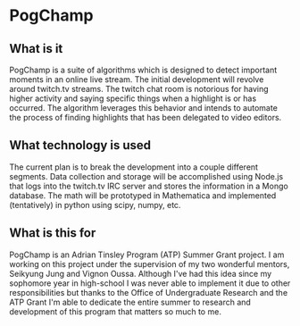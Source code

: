 # PogChamp
## What is it
PogChamp is a suite of algorithms which is designed to detect important moments in an online live stream. The initial development will revolve around twitch.tv streams. The twitch chat room is notorious for having higher activity and saying specific things when a highlight is or has occurred. The algorithm leverages this behavior and intends to automate the process of finding highlights that has been delegated to video editors.
## What technology is used
The current plan is to break the development into a couple different segments. Data collection and storage will be accomplished using Node.js that logs into the twitch.tv IRC server and stores the information in a Mongo database. The math will be prototyped in Mathematica and implemented (tentatively) in python using scipy, numpy, etc.
## What is this for
PogChamp is an Adrian Tinsley Program (ATP) Summer Grant project. I am working on this project under the supervision of my two wonderful mentors, Seikyung Jung and Vignon Oussa. Although I've had this idea since my sophomore year in high-school I was never able to implement it due to other responsibilities but thanks to the Office of Undergraduate Research and the ATP Grant I'm able to dedicate the entire summer to research and development of this program that matters so much to me.
